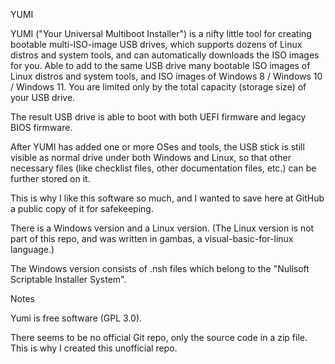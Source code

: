 YUMI

YUMI ("Your Universal Multiboot Installer") is a nifty little tool for creating bootable multi-ISO-image USB drives, which supports dozens of Linux distros and system tools, and can automatically downloads the ISO images for you. Able to add to the same USB drive many bootable ISO images of Linux distros and system tools, and ISO images of Windows 8 / Windows 10 / Windows 11. You are limited only by the total capacity (storage size) of your USB drive.

The result USB drive is able to boot with both UEFI firmware and legacy BIOS firmware.

After YUMI has added one or more OSes and tools, the USB stick is still visible as normal drive under both Windows and Linux, so that other necessary files (like checklist files, other documentation files, etc.) can be further stored on it.

This is why I like this software so much, and I wanted to save here at GitHub a public copy of it for safekeeping.

There is a Windows version and a Linux version. (The Linux version is not part of this repo, and was written in gambas, a visual-basic-for-linux language.)

The Windows version consists of .nsh files which belong to the "Nullsoft Scriptable Installer System".


Notes

Yumi is free software (GPL 3.0).

There seems to be no official Git repo, only the source code in a zip file. This is why I created this unofficial repo.
